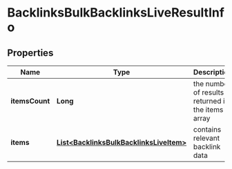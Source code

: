 

# BacklinksBulkBacklinksLiveResultInfo


## Properties

| Name | Type | Description | Notes |
|------------ | ------------- | ------------- | -------------|
|**itemsCount** | **Long** | the number of results returned in the items array |  [optional] |
|**items** | [**List&lt;BacklinksBulkBacklinksLiveItem&gt;**](BacklinksBulkBacklinksLiveItem.md) | contains relevant backlink data |  [optional] |



